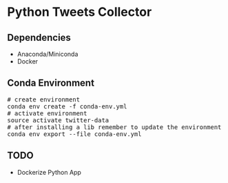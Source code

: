 # Python Tweets Collector

## Dependencies
*   Anaconda/Miniconda
*   Docker

## Conda Environment
<pre>
# create environment
conda env create -f conda-env.yml
# activate environment
source activate twitter-data
# after installing a lib remember to update the environment
conda env export --file conda-env.yml
</pre>

## TODO
*   Dockerize Python App

